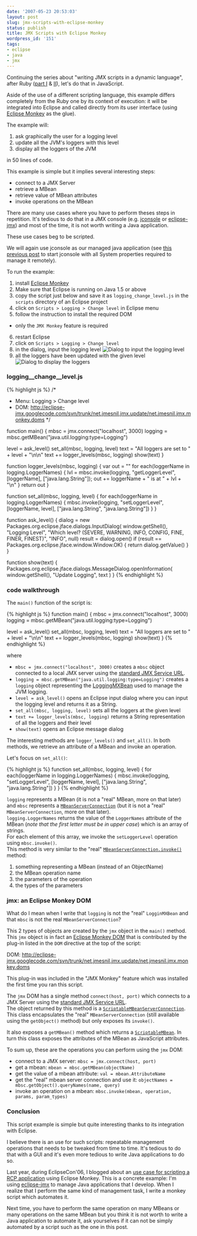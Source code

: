 ```yaml
---
date: '2007-05-23 20:53:03'
layout: post
slug: jmx-scripts-with-eclipse-monkey
status: publish
title: JMX Scripts with Eclipse Monkey
wordpress_id: '151'
tags:
- eclipse
- java
- jmx
---
```


Continuing the series about "writing JMX scripts in a dynamic language", after Ruby ([part I][part-I] & [II][part-II]), let's do that in JavaScript.

Aside of the use of a different scripting language, this example differs completely from the Ruby one by its context of execution: it will be integrated into Eclipse and called directly from its user interface (using [Eclipse Monkey][eclipse-monkey] as the glue).

The example will:

1. ask graphically the user for a logging level
2. update all the JVM's loggers with this level
3. display all the loggers of the JVM

in 50 lines of code.

This example is simple but it implies several interesting steps:

* connect to a JMX Server
* retrieve a MBean
* retrieve value of MBean attributes
* invoke operations on the MBean

There are many use cases where you have to perform theses steps in repetition. It's tedious to do that in a JMX console (e.g. [jconsole][jconsole] or [eclipse-jmx][eclipse-jmx]) and most of the time, it is not worth writing a Java application.

These use cases beg to be scripted.

[part-I]: http://jmesnil.net/weblog/2007/03/23/jmx-scripts-using-jruby/
[part-II]: http://jmesnil.net/weblog/2007/04/03/jmx-scripts-using-jruby-part-ii/
[eclipse-monkey]: http://www.eclipse.org/dash/monkey-help.php?key=installing
[jconsole]: http://java.sun.com/j2se/1.5.0/docs/guide/management/jconsole.html
[eclipse-jmx]: http://code.google.com/p/eclipse-jmx/

We will again use jconsole as our managed java application (see [this previous post][part-II] to start jconsole with all System properties required to manage it remotely).

To run the example:

1. install [Eclipse Monkey][eclipse-monkey]
2. Make sure that Eclipse is running on Java 1.5 or above
3. copy the script just below and save it as `logging_change_level.js` in the `scripts` directory of an Eclipse project
4. click on `Scripts > Logging > Change level` in Eclipse menu
5. follow the instruction to install the required DOM
  * only the `JMX Monkey` feature is required
6. restart Eclipse
7. click on `Scripts > Logging > Change level`
8. in the dialog, input the logging level
    ![Dialog to input the logging level][logging-input-level-dialog]
9. all the loggers have been updated with the given level
    ![Dialog to display the loggers][logging-results]

### logging\_\_change\_\_level.js ###


{% highlight js %}
/*
 * Menu: Logging > Change level
 * DOM: http://eclipse-jmx.googlecode.com/svn/trunk/net.jmesnil.jmx.update/net.jmesnil.jmx.monkey.doms
 */
    
function main() {
   mbsc = jmx.connect("localhost", 3000)
   logging = mbsc.getMBean("java.util.logging:type=Logging")
   
   level = ask_level()
   set_all(mbsc, logging, level)
   text = "All loggers are set to " + level + "\n\n"
   text += logger_levels(mbsc, logging)
   show(text)
}
    
function logger_levels(mbsc, logging) {
   var out = ""
   for each(loggerName in logging.LoggerNames) {
       lvl = mbsc.invoke(logging, "getLoggerLevel",
            [loggerName],
            ["java.lang.String"]);
       out += loggerName + " is at " + lvl + "\n"
   }
   return out
}
    
function set_all(mbsc, logging, level) {
   for each(loggerName in logging.LoggerNames) {
       mbsc.invoke(logging, "setLoggerLevel",
            [loggerName, level],
            ["java.lang.String", "java.lang.String"])
   }
}
    
function ask_level() {
   dialog = new Packages.org.eclipse.jface.dialogs.InputDialog(
          window.getShell(), 
          "Logging Level",
          "Which level? (SEVERE, WARNING, INFO, CONFIG, FINE, FINER, FINEST)",
          "INFO", null)
   result = dialog.open()
   if (result == Packages.org.eclipse.jface.window.Window.OK) {
       return dialog.getValue()
   }
}
    
function show(text) {
   Packages.org.eclipse.jface.dialogs.MessageDialog.openInformation(
           window.getShell(),
           "Update Logging",
           text
       )
}
{% endhighlight %}    

### code walkthrough ###

The `main()` function of the script is:

{% highlight js %}
function main() {
  mbsc = jmx.connect("localhost", 3000)
  logging = mbsc.getMBean("java.util.logging:type=Logging")
     
   level = ask_level()
   set_all(mbsc, logging, level)
   text = "All loggers are set to " + level + "\n\n"
   text += logger_levels(mbsc, logging)
   show(text)
}
{% endhighlight %}    

where

* `mbsc = jmx.connect("localhost", 3000)` creates a `mbsc` object connected to a local JMX server using the [standard JMX Service URL][std-jmx-url].
* `logging = mbsc.getMBean("java.util.logging:type=Logging")` creates a `logging` object representing the [LoggingMXBean][LoggingMXBean] used to manage the JVM logging.
* `level = ask_level()` opens an Eclipse input dialog where you can input the logging level and returns it as a String.
* `set_all(mbsc, logging, level)` sets all the loggers at the given level
* `text += logger_levels(mbsc, logging)` returns a String representation of all the loggers and their level
* `show(text)` opens an Eclipse message dialog

The interesting methods are `logger_levels()` and `set_all()`. In both methods, we retrieve an attribute of a MBean and invoke an operation.

Let's focus on `set_all()`:

{% highlight js %}
function set_all(mbsc, logging, level) {
   for each(loggerName in logging.LoggerNames) {
      mbsc.invoke(logging, "setLoggerLevel",
            [loggerName, level],
            ["java.lang.String", "java.lang.String"])
   }
}
{% endhighlight %}    

`logging` represents a MBean (it is not a "real" MBean, more on that later) and `mbsc` represents a [`MBeanServerConnection`][mbsc-javadoc] (but it is not a "real" `MBeanServerConnection`, more on that later).  
`logging.LoggerNames` returns the value of the `LoggerNames` attribute of the MBean (_note that the *first letter* must be in *upper case*_) which is an array of strings.  
For each element of this array, we invoke the `setLoggerLevel` operation using `mbsc.invoke()`.   
This method is very similar to the "real" [`MBeanServerConnection.invoke()`][mbsc.invoke-javadoc] method:

1. something representing a MBean (instead of an ObjectName)
2. the MBean operation name
3. the parameters of the operation
4. the types of the parameters

### jmx: an Eclipse Monkey DOM ###

What do I mean when I write that `logging` is not the "real" `LogginMXBean` and that `mbsc` is not the real `MBeanServerConnection`?

This 2 types of objects are created by the `jmx` object in the `main()` method. This `jmx` object is in fact an [Eclipse Monkey DOM][eclipse-monkey-dom] that is contributed by the plug-in listed in the `DOM` directive at the top of the script:

DOM: http://eclipse-jmx.googlecode.com/svn/trunk/net.jmesnil.jmx.update/net.jmesnil.jmx.monkey.doms
    



This plug-in was included in the "JMX Monkey" feature which was installed the first time you ran this script.

The `jmx` DOM has a single method `connect(host, port)` which connects to a JMX Server using the [standard JMX Service URL][std-jmx-url].  
The object returned by this method is a [`ScriptableMBeanServerConnection`][ScriptableMBeanServerConnection]. This class encapsulates the "real" `MBeanServerConnection` (still available using the `getObject()` method) but only exposes its `invoke()`.

It also exposes a `getMBean()` method which returns a [`ScriptableMBean`][ScriptableMBean]. In turn this class exposes the attributes of the MBean as JavaScript attributes.

To sum up, these are the operations you can perform using the `jmx` DOM:

* connect to a JMX server: `mbsc = jmx.connect(host, port)`
* get a mbean: `mbean = mbsc.getMBean(objectName)`
* get the value of a mbean attribute: `val = mbean.AttributeName`
* get the "real" mbean server connection and use it: `objectNames = mbsc.getObject().queryNames(name, query)`
* invoke an operation on a mbean: `mbsc.invoke(mbean, operation, params, param_types)`

### Conclusion ###

This script example is simple but quite interesting thanks to its integration with Eclipse.

I believe there is an use for such scripts: repeatable management operations that needs to be tweaked from time to time.
It's tedious to do that with a GUI and it's even more tedious to write Java applications to do so.

Last year, during EclipseCon'06, I blogged about an [use case for scripting a RCP application][scripting-rcp-application] using Eclipse Monkey.
This is a concrete example: I'm using [eclipse-jmx][eclipse-jmx] to manage Java applications that I develop. When I realize that I perform the same kind of management task, I write a monkey script which automates it.

Next time, you have to perform the same operation on many MBeans or many operations on the same MBean but you think it is not worth to write a Java application to automate it, ask yourselves if it can not be simply automated by a script such as the one in this post.

[LoggingMXBean]: http://java.sun.com/j2se/1.5.0/docs/api/java/util/logging/LoggingMXBean.html
[mbsc-javadoc]: http://java.sun.com/j2se/1.5.0/docs/api/javax/management/MBeanServerConnection.html
[mbsc.invoke-javadoc]: http://java.sun.com/j2se/1.5.0/docs/api/javax/management/MBeanServerConnection.html#invoke(javax.management.ObjectName,%20java.lang.String,%20java.lang.Object[],%20java.lang.String[])
[mbsc.setAttribute-javadoc]:http://java.sun.com/j2se/1.5.0/docs/api/javax/management/MBeanServerConnection.html#setAttribute(javax.management.ObjectName,%20javax.management.Attribute)
[std-jmx-url]: http://java.sun.com/j2se/1.5.0/docs/guide/management/agent.html#connecting
[logging-input-level-dialog]: http://jmesnil.net/img/logging_level_input.png
[logging-results]: http://jmesnil.net/img/logging_results.png
[eclipse-monkey-dom]: http://www.eclipse.org/dash/monkey-help.php?key=writing-doms
[ScriptableMBeanServerConnection]: http://eclipse-jmx.googlecode.com/svn/trunk/net.jmesnil.jmx.monkey.doms/src/net/jmesnil/jmx/monkey/doms/ScriptableMBeanServerConnection.java
[ScriptableMBean]: http://eclipse-jmx.googlecode.com/svn/trunk/net.jmesnil.jmx.monkey.doms/src/net/jmesnil/jmx/monkey/doms/ScriptableMBean.java
[scripting-rcp-application]: http://jmesnil.net/weblog/2006/03/22/use-case-for-scripting-a-rcp-application
